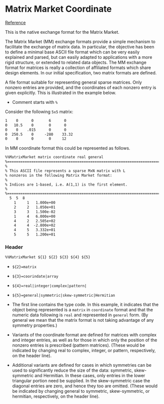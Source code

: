 # Matrix Market Coordinate

[Reference](https://math.nist.gov/MatrixMarket/formats.html#MMformat)

This is the native exchange format for the Matrix Market.

The Matrix Market (MM) exchange formats provide a simple mechanism to facilitate the exchange of matrix data. In particular, the objective has been to define a minimal base ASCII file format which can be very easily explained and parsed, but can easily adapted to applications with a more rigid structure, or extended to related data objects. The MM exchange format for matrices is really a collection of affiliated formats which share design elements. In our initial specification, two matrix formats are defined.

A file format suitable for representing general sparse matrices. Only nonzero entries are provided, and the coordinates of each nonzero entry is given explicitly. This is illustrated in the example below.

- Comment starts with `%`

Consider the following `5x5` matrix:

```txt
1    0      0       6      0     
0   10.5    0       0      0     
0    0    .015      0      0     
0  250.5    0     -280    33.32  
0    0      0       0     12
```

In MM coordinate format this could be represented as follows.

```txt
%%MatrixMarket matrix coordinate real general 
%=================================================================================
%
% This ASCII file represents a sparse MxN matrix with L 
% nonzeros in the following Matrix Market format:
%
% Indices are 1-based, i.e. A(1,1) is the first element.
%
%=================================================================================
  5  5  8
    1     1   1.000e+00
    2     2   1.050e+01
    3     3   1.500e-02
    1     4   6.000e+00
    4     2   2.505e+02
    4     4  -2.800e+02
    4     5   3.332e+01
    5     5   1.200e+01
```

### Header

```txt
%%MatrixMarket ${1} ${2} ${3} ${4} ${5}
```

- `${2}=matrix`
- `${3}=coorindate|array`
- `${4}=real|integer|complex|pattern|`
- `${5}=general|symmetric|skew-symmetric|Hermitian`

- The first line contains the type code. In this example, it indicates that the object being represented is a `matrix` in `coordinate` format and that the numeric data following is `real` and represented in `general` form. (By general we mean that the matrix format is not taking advantage of any symmetry properties.)
- Variants of the coordinate format are defined for matrices with complex and integer entries, as well as for those in which only the position of the nonzero entries is prescribed (pattern matrices). (These would be indicated by changing real to complex, integer, or pattern, respectively, on the header line).
- Additional variants are defined for cases in which symmetries can be used to significantly reduce the size of the data: symmetric, skew-symmetric and Hermitian. In these cases, only entries in the lower triangular portion need be supplied. In the skew-symmetric case the diagonal entries are zero, and hence they too are omitted. (These would be indicated by changing general to symmetric, skew-symmetric, or hermitian, respectively, on the header line).
